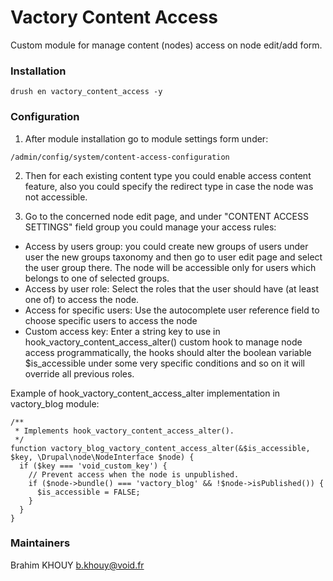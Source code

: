# Vactory Content Access
Custom module for manage content (nodes) access on node edit/add form.

### Installation
 `drush en vactory_content_access -y`
 
### Configuration
1. After module installation go to module settings form under: 

`/admin/config/system/content-access-configuration`

2. Then for each existing content type you could enable access content feature,
also you could specify the redirect type in case the node was not accessible.

3. Go to the concerned node edit page, and under "CONTENT ACCESS SETTINGS" field
group you could manage your access rules:
 - Access by users group: you could create new groups of users under user the new
groups taxonomy and then go to user edit page and select the user group there.
 The node will be accessible only for users which belongs to one of selected groups.
 - Access by user role: Select the roles that the user should have (at least one of)
to access the node.
 - Access for specific users: Use the autocomplete user reference field to choose 
specific users to access the node
 - Custom access key: Enter a string key to use in hook_vactory_content_access_alter()
custom hook to manage node access programmatically, the hooks should alter the 
boolean variable $is_accessible under some very specific conditions and so on it will
override all previous roles.

Example of hook_vactory_content_access_alter implementation in vactory_blog module:

    /**
     * Implements hook_vactory_content_access_alter().
     */
    function vactory_blog_vactory_content_access_alter(&$is_accessible, $key, \Drupal\node\NodeInterface $node) {
      if ($key === 'void_custom_key') {
        // Prevent access when the node is unpublished.
        if ($node->bundle() === 'vactory_blog' && !$node->isPublished()) {
          $is_accessible = FALSE;
        }
      }
    }

### Maintainers
Brahim KHOUY <b.khouy@void.fr>